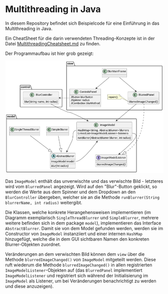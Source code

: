 # Multithreading in Java

In diesem Repository befindet sich Beispielcode für eine Einführung in das Multithreading in Java.

Ein CheatSheet für die darin verwendeten Threading-Konzepte ist in der Datei [MultithreadingCheatsheet.md](MultithreadingCheatsheet.md) zu finden.

Der Programmaufbau ist hier grob gezeigt:

![UML-Diagramm des Programms](res/mvc.png)

Das `ImageModel` enthält das unverwischte und das verwischte Bild - letzteres wird vom `BlurredPanel` angezeigt. Wird auf den "Blur"-Button geklickt, so werden die Werte aus dem Spinner und dem Dropdown an den `BlurController` übergeben, welcher sie an die Methode `runBlurrer(String blurrerName, int radius)` weitergibt.

Die Klassen, welche konkrete Herangehensweisen implementieren (im Diagramm exemplarisch `SingleThreadBlurrer` und `SimpleBlurrer`, mehrere weitere befinden sich in dem package `model`), implementieren das Interface `AbstractBlurrer`. Damit sie von dem Model gefunden werden, werden sie im Constructor von `ImageModel` instanziiert und einer internen `HashMap` hinzugefügt, welche die in dem GUI sichtbaren Namen den konkreten Blurrer-Objekten zuordnet.

Veränderungen an dem verwischten Bild können dem `view` über die Methode `blurredImageChanged()` von `ImageModel` mitgeteilt werden. Diese ruft wiederum die Methode `blurredImageChanged()` in allen registrierten `ImageModelListener`-Objekten auf (das `BlurredPanel` implementiert `ImageModelListener` und registriert sich während der Initialisierung im `ImageModel` als Listener, um bei Veränderungen benachrichtigt zu werden und diese anzuzeigen).